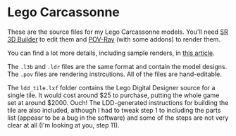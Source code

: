 Lego Carcassonne
================

These are the source files for my Lego Carcassonne models. You'll need <a href="http://staff.polito.it/sergio.reano/">SR 3D Builder</a> to edit them and <a href="http://www.povray.org">POV-Ray</a> (with some addons) to render them.

You can find a lot more details, including sample renders, in <a href="http://www.iamcal.com/lego-carcassonne/">this article</a>.

The <code>.l3b</code> and <code>.ldr</code> files are the same format and contain the model designs. The <code>.pov</code> files are rendering instrcutions. All of the files are hand-editable.

The <code>ldd_tile.lxf</code> folder contains the Lego Digital Designer source for a single tile. It would cost around $25 to purchase, putting the whole game set at around $2000. Ouch! The LDD-generated instructions for building the tile are also included, although I had to tweak step 1 to including the parts list (appeasr to be a bug in the software) and some of the steps are not very clear at all (I'm looking at you, step 11).